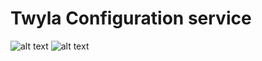 # Twyla Configuration service

![alt text](https://travis-ci.org/ahussein/ckanext-datalineage.svg?branch=master)
![alt text](https://codecov.io/gh/ahussein/twyla_config_service/branch/master/graphs/badge.svg)
